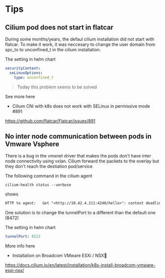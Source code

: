 # Tips

## Cilium pod does not start in flatcar

During some months/years, the defaul cilium installation did not start with flatcar.
To make it work, it was neccesary to change the user domain from spc_to to unconfined_t in the cilium installation.

The setting in helm chart

```yaml
securityContext:
  seLinuxOptions:
    type: unconfined_t
```

> Today this problem seems to be solved

See more here

- Cilium CNi with k8s does not work with SELinux in permissive mode #891

<https://github.com/flatcar/Flatcar/issues/891>

## No inter node communication between pods in Vmware Vsphere

There is a bug in the vmxnet driver that makes the pods don't have inter node connectivity using vxlan. Cilium forward the packets to the overlay but they don't reach the destiation pod/service

The following command in the cilium agent

```shell
cilium-health status --verbose
```

shows

```txt
HTTP to agent:   Get "<http://10.42.4.211:4240/hello>": context deadline exceeded (Client.Timeout exceeded while awaiting headers)
```

One solution is to change the tunnelPort to a different than the default one (8472)

The setting in helm chart

```yaml
tunnelPort: 8223
```

More info here

- Installation on Broadcom VMware ESXi / NSX

<https://docs.cilium.io/en/latest/installation/k8s-install-broadcom-vmware-esxi-nsx/>
